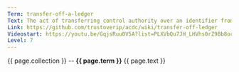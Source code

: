 ```yaml
---
Term: transfer-off-a-ledger
Text: The act of transferring control authority over an identifier from a ledger (or blockchain) to the native verifiable KERI data structure KEL
Link: https://github.com/trustoverip/acdc/wiki/transfer-off-ledger
Videostart: https://youtu.be/GqjsRuu0V5A?list=PLXVbQu7JH_LHVhs0rZ9Bb8ocyKlPljkaG&t=30m39s
Level: 7
---
```


{{ page.collection }} -- **{{ page.term }}**
   {{ page.text }} 
